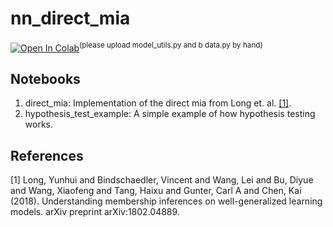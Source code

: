 # nn_direct_mia
[![Open In Colab](https://colab.research.google.com/assets/colab-badge.svg)](https://colab.research.google.com/github/hallojs/nn_direct_mia/blob/master/direct_mia.ipynb)<sup>(please upload model_utils.py and b
data.py by hand)</sup>

## Notebooks
1. direct_mia: Implementation of the direct mia from Long et. al. [[1]](#1).
2. hypothesis_test_example: A simple example of how hypothesis testing works.

## References
<a id="1">[1]</a>
Long, Yunhui and Bindschaedler, Vincent and Wang, Lei and Bu, Diyue and Wang, Xiaofeng and Tang, Haixu and Gunter, Carl A and Chen, Kai (2018). Understanding membership inferences on well-generalized learning models. arXiv preprint arXiv:1802.04889.